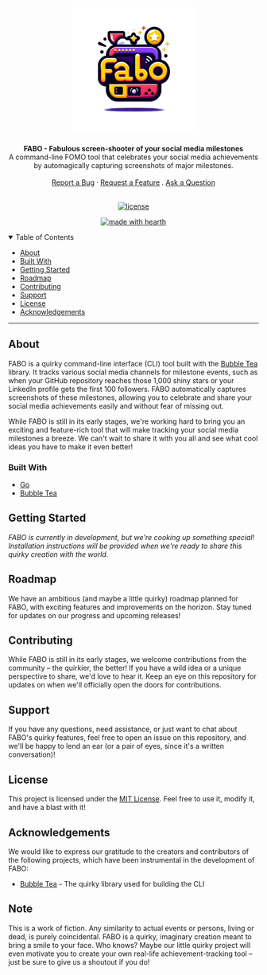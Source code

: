 <h1 align="center">
 <a href="https://github.com/nkkko/fabo">
   <img src="logo.png" alt="Logo" width="250" height="250">
 </a>
</h1>

<div align="center">
 <strong>FABO - Fabulous screen-shooter of your social media milestones</strong>
 <br />
 A command-line FOMO tool that celebrates your social media achievements by automagically capturing screenshots of major milestones.
 <br />
 <br />
 <a href="https://github.com/nkkko/fabo/issues/new?assignees=&labels=bug&template=01_BUG_REPORT.md&title=bug%3A+">Report a Bug</a>
 ·
 <a href="https://github.com/nkkko/fabo/issues/new?assignees=&labels=enhancement&template=02_FEATURE_REQUEST.md&title=feat%3A+">Request a Feature</a>
 .
 <a href="https://github.com/nkkko/fabo/discussions">Ask a Question</a>
</div>

<div align="center">
<br />

[![license](https://img.shields.io/github/license/nkkko/fabo.svg?style=flat-square)](LICENSE)

[![made with hearth](https://img.shields.io/badge/made%20with%20%E2%99%A5%20by-nkkko-ff1414.svg?style=flat-square)](https://github.com/nkkko)

</div>

<details open="open">
<summary>Table of Contents</summary>

- [About](#about)
- [Built With](#built-with)
- [Getting Started](#getting-started)
- [Roadmap](#roadmap)
- [Contributing](#contributing)
- [Support](#support)
- [License](#license)
- [Acknowledgements](#acknowledgements)

</details>

---

## About

FABO is a quirky command-line interface (CLI) tool built with the [Bubble Tea](https://github.com/charmbracelet/bubbletea) library. It tracks various social media channels for milestone events, such as when your GitHub repository reaches those 1,000 shiny stars or your LinkedIn profile gets the first 100 followers. FABO automatically captures screenshots of these milestones, allowing you to celebrate and share your social media achievements easily and without fear of missing out.

While FABO is still in its early stages, we're working hard to bring you an exciting and feature-rich tool that will make tracking your social media milestones a breeze. We can't wait to share it with you all and see what cool ideas you have to make it even better!

### Built With

- [Go](https://golang.org/)
- [Bubble Tea](https://github.com/charmbracelet/bubbletea)

## Getting Started

*FABO is currently in development, but we're cooking up something special! Installation instructions will be provided when we're ready to share this quirky creation with the world.*

## Roadmap

We have an ambitious (and maybe a little quirky) roadmap planned for FABO, with exciting features and improvements on the horizon. Stay tuned for updates on our progress and upcoming releases!

## Contributing

While FABO is still in its early stages, we welcome contributions from the community – the quirkier, the better! If you have a wild idea or a unique perspective to share, we'd love to hear it. Keep an eye on this repository for updates on when we'll officially open the doors for contributions.

## Support

If you have any questions, need assistance, or just want to chat about FABO's quirky features, feel free to open an issue on this repository, and we'll be happy to lend an ear (or a pair of eyes, since it's a written conversation)!

## License

This project is licensed under the [MIT License](LICENSE). Feel free to use it, modify it, and have a blast with it!

## Acknowledgements

We would like to express our gratitude to the creators and contributors of the following projects, which have been instrumental in the development of FABO:

- [Bubble Tea](https://github.com/charmbracelet/bubbletea) - The quirky library used for building the CLI

## Note

This is a work of fiction. Any similarity to actual events or persons, living or dead, is purely coincidental. FABO is a quirky, imaginary creation meant to bring a smile to your face.
Who knows? Maybe our little quirky project will even motivate you to create your own real-life achievement-tracking tool – just be sure to give us a shoutout if you do!
